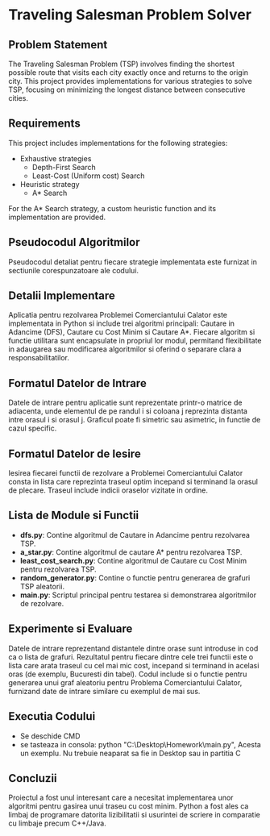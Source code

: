 # Traveling Salesman Problem Solver

## Problem Statement
The Traveling Salesman Problem (TSP) involves finding the shortest possible route that visits each city exactly once and returns to the origin city. This project provides implementations for various strategies to solve TSP, focusing on minimizing the longest distance between consecutive cities.
## Requirements

This project includes implementations for the following strategies:
- Exhaustive strategies
  - Depth-First Search
  - Least-Cost (Uniform cost) Search
- Heuristic strategy
  - A* Search

For the A* Search strategy, a custom heuristic function and its implementation are provided.

## Pseudocodul Algoritmilor
Pseudocodul detaliat pentru fiecare strategie implementata este furnizat in sectiunile corespunzatoare ale codului.

## Detalii Implementare
Aplicatia pentru rezolvarea Problemei Comerciantului Calator este implementata in Python si include trei algoritmi principali: Cautare in Adancime (DFS), Cautare cu Cost Minim si Cautare A*. Fiecare algoritm si functie utilitara sunt encapsulate in propriul lor modul, permitand flexibilitate in adaugarea sau modificarea algoritmilor si oferind o separare clara a responsabilitatilor.

## Formatul Datelor de Intrare
Datele de intrare pentru aplicatie sunt reprezentate printr-o matrice de adiacenta, unde elementul de pe randul i si coloana j reprezinta distanta intre orasul i si orasul j. Graficul poate fi simetric sau asimetric, in functie de cazul specific.

## Formatul Datelor de Iesire
Iesirea fiecarei functii de rezolvare a Problemei Comerciantului Calator consta in lista care reprezinta traseul optim incepand si terminand la orasul de plecare. Traseul include indicii oraselor vizitate in ordine.

## Lista de Module si Functii
- **dfs.py**: Contine algoritmul de Cautare in Adancime pentru rezolvarea TSP.
- **a_star.py**: Contine algoritmul de cautare A* pentru rezolvarea TSP.
- **least_cost_search.py**: Contine algoritmul de Cautare cu Cost Minim pentru rezolvarea TSP.
- **random_generator.py**: Contine o functie pentru generarea de grafuri TSP aleatorii.
- **main.py**: Scriptul principal pentru testarea si demonstrarea algoritmilor de rezolvare.

## Experimente si Evaluare
Datele de intrare reprezentand distantele dintre orase sunt introduse in cod ca o lista de grafuri. Rezultatul pentru fiecare dintre cele trei functii este o lista care arata traseul cu cel mai mic cost, incepand si terminand in acelasi oras (de exemplu, Bucuresti din tabel). Codul include si o functie pentru generarea unui graf aleatoriu pentru Problema Comerciantului Calator, furnizand date de intrare similare cu exemplul de mai sus.

## Executia Codului
  - Se deschide CMD
  - se tasteaza in consola: python "C:\Desktop\Homework\main.py", Acesta un exemplu. Nu trebuie neaparat sa fie in Desktop sau in partitia C
## Concluzii
Proiectul a fost unul interesant care a necesitat implementarea unor algoritmi pentru gasirea unui traseu cu cost minim. Python a fost ales ca limbaj de programare datorita lizibilitatii si usurintei de scriere in comparatie cu limbaje precum C++/Java.
